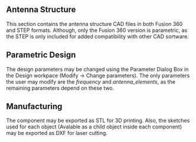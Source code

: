 ## Antenna Structure
This section contains the antenna structure CAD files in both Fusion 360 and STEP formats.
Although, only the Fusion 360 version is parametric, as the STEP is only included for 
added compatibility with other CAD sortware.

## Parametric Design
The design parameters may be changed using the Parameter Dialog Box in the Design workpace
(Modify -> Change parameters). The only parameters the user may modify are the _frequency_ 
and _antenna_elements_, as the remaining parameters depend on these two.

## Manufacturing
The component may be exported as STL for 3D printing. Also, the sketches used for each object 
(Avalable as a child object inside each component) may be exported as DXF for laser cutting.
